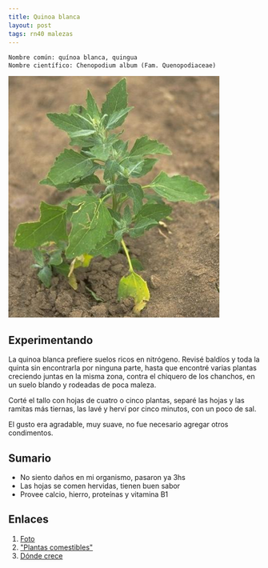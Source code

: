 ```yaml
---
title: Quinoa blanca
layout: post
tags: rn40 malezas
---
```


    Nombre común: quínoa blanca, quingua
    Nombre científico: Chenopodium album (Fam. Quenopodiaceae)

![Quinoa blanca](/images/2014-12-31-quinoa-blanca.jpg "By: Via Rural")

## Experimentando

La quinoa blanca prefiere suelos ricos en nitrógeno. Revisé baldíos y toda la quinta sin encontrarla por ninguna parte, hasta que encontré varias plantas creciendo juntas en la misma zona, contra el chiquero de los chanchos, en un suelo blando y rodeadas de poca maleza.

Corté el tallo con hojas de cuatro o cinco plantas, separé las hojas y las ramitas más tiernas, las lavé y herví por cinco minutos, con un poco de sal.

El gusto era agradable, muy suave, no fue necesario agregar otros condimentos.

## Sumario

 * No siento daños en mi organismo, pasaron ya 3hs
 * Las hojas se comen hervidas, tienen buen sabor
 * Provee calcio, hierro, proteínas y vitamina B1

## Enlaces
 1. [Foto](http://www.viarural.com.ar/viarural.com.ar/agricultura/aa-malezas/chenopodium-album-01.htm)
 2. ["Plantas comestibles"](http://www.soberaniaalimentaria.net/material/Cartilla_5.pdf)
 3. [Dónde crece](http://es.wikipedia.org/wiki/Chenopodium_album#H.C3.A1bitat)